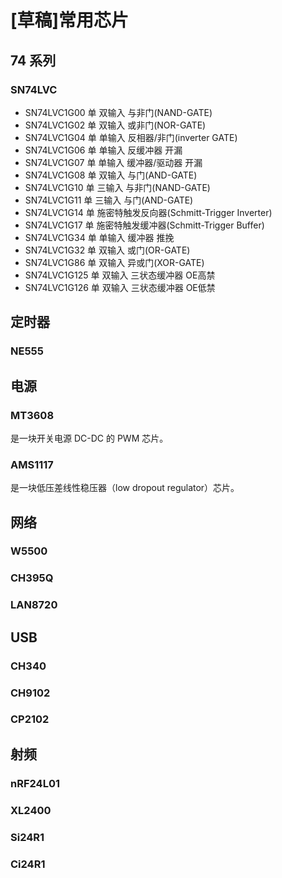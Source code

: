 # [草稿]常用芯片

## 74 系列

### SN74LVC

- SN74LVC1G00 单 双输入 与非门(NAND-GATE)
- SN74LVC1G02 单 双输入 或非门(NOR-GATE)
- SN74LVC1G04 单 单输入 反相器/非门(inverter GATE)
- SN74LVC1G06 单 单输入 反缓冲器 开漏
- SN74LVC1G07 单 单输入 缓冲器/驱动器 开漏
- SN74LVC1G08 单 双输入 与门(AND-GATE)
- SN74LVC1G10 单 三输入 与非门(NAND-GATE)
- SN74LVC1G11 单 三输入 与门(AND-GATE)
- SN74LVC1G14 单 施密特触发反向器(Schmitt-Trigger Inverter)
- SN74LVC1G17 单 施密特触发缓冲器(Schmitt-Trigger Buffer)
- SN74LVC1G34 单 单输入 缓冲器 推挽
- SN74LVC1G32 单 双输入 或门(OR-GATE)
- SN74LVC1G86 单 双输入 异或门(XOR-GATE)
- SN74LVC1G125 单 双输入 三状态缓冲器 OE高禁
- SN74LVC1G126 单 双输入 三状态缓冲器 OE低禁


## 定时器

### NE555

## 电源

### MT3608

是一块开关电源 DC-DC 的 PWM 芯片。

### AMS1117

是一块低压差线性稳压器（low dropout regulator）芯片。

## 网络

### W5500

### CH395Q

### LAN8720

## USB

### CH340

### CH9102

### CP2102

## 射频

### nRF24L01

### XL2400

### Si24R1

### Ci24R1

